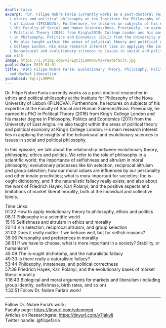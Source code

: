 ```yaml
---
draft: false
excerpt: "Dr. Filipe Nobre Faria currently works as a post-doctoral researcher in\
  \ ethics and political philosophy at the Institute for Philosophy of the Nova University\
  \ of Lisbon (IFILNOVA). Furthermore, he lectures on subjects of his expertise at\
  \ the Faculty of Social and Human Sciences/Nova. Previously, he earned his PhD in\
  \ Political Theory (2016) from King\u2019s College London and his master degree\
  \ in Philosophy, Politics and Economics (2011) from the University of East Anglia.\
  \ He also taught within the areas of political theory and political economy at King\u2019\
  s College London. His main research interest lies in applying the insights of the\
  \ behavioural and evolutionary sciences to issues in social and political philosophy."
id: e145
image: https://i.ytimg.com/vi/EqtijLQRPRU/maxresdefault.jpg
publishDate: 2019-03-01
title: '#145 Filipe Nobre Faria: Evolutionary Theory, Philosophy, Politics, Ethics,
  and Market Liberalism'
youtubeid: EqtijLQRPRU
---
```

Dr. Filipe Nobre Faria currently works as a post-doctoral researcher in ethics and political philosophy at the Institute for Philosophy of the Nova University of Lisbon (IFILNOVA). Furthermore, he lectures on subjects of his expertise at the Faculty of Social and Human Sciences/Nova. Previously, he earned his PhD in Political Theory (2016) from King’s College London and his master degree in Philosophy, Politics and Economics (2011) from the University of East Anglia. He also taught within the areas of political theory and political economy at King’s College London. His main research interest lies in applying the insights of the behavioural and evolutionary sciences to issues in social and political philosophy.

In this episode, we talk about the relationship between evolutionary theory, philosophy, ethics and politics. We refer to the role of philosophy in a scientific world; the importance of selfishness and altruism in moral philosophy; evolutionary processes like kin selection, reciprocal altruism and group selection; how our moral values are influences by our personality and other innate proclivities; what is mora important for societies; the is-ought dichotomy, and if the naturalistic fallacy really exists; and also about the work of Friedrich Hayek, Karl Polanyi, and the positive aspects and limitations of market liberal morality, both at the individual and collective levels. 

Time Links:  
01:32  How to apply evolutionary theory to philosophy, ethics and politics  
08:11  Philosophy in a scientific world                                
15:16  Selfishness and altruism in ethics and morality                 
20:14  Kin selection, reciprocal altruism, and group selection                
31:02  Does it really matter if we behave well, but for selfish reasons?    
35:06  Personality and preferences in morality   
38:51  If we have to choose, what is more important in a society? Stability, or humanism?          
45:09  The is-ought dichotomy, and the naturalistic fallacy        
49:33  Is there really a naturalistic fallacy?  
53:44  Philosophy, innateness, and political correctness     
57:38  Friedrich Hayek, Karl Polanyi, and the evolutionary bases of market liberal morality  
1:18:43  Biological and moral arguments for markets and liberalism (including group identity, selfishness, birth rates, and so on)  
1:32:51  Follow Dr. Nobre Faria’s work!      

---

Follow Dr. Nobre Faria’s work:  
Faculty page: https://tinyurl.com/ydcomgnj  
Articles on Researchgate: https://tinyurl.com/y7jakylj   
Twitter handle: @filipefaria
